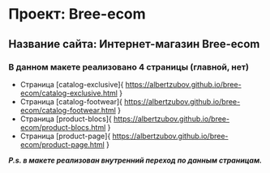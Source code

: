 ﻿# Проект: Bree-ecom
## Название сайта: Интернет-магазин Bree-ecom
### В данном макете реализовано 4 страницы (главной, нет)
- Страница [catalog-exclusive]{ https://albertzubov.github.io/bree-ecom/catalog-exclusive.html } 
- Страница [catalog-footwear]{ https://albertzubov.github.io/bree-ecom/catalog-footwear.html } 
- Страница [product-blocs]{ https://albertzubov.github.io/bree-ecom/product-blocs.html } 
- Страница [product-page]{ https://albertzubov.github.io/bree-ecom/product-page.html } 

***P.s. в макете реализован внутренний переход по данным страницам.***
